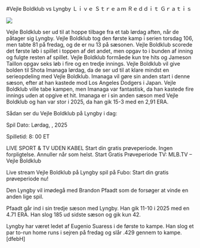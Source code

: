 #Vejle Boldklub vs Lyngby Ｌｉｖｅ Ｓｔｒｅａｍ Ｒｅｄｄｉｔ Ｇｒａｔｉｓ  
  
  
[![](https://i.imgur.com/qSNzIqt.png)](https://movie.rssnews.media/SAeChLn.php)  
  
Vejle Boldklub ser ud til at hoppe tilbage fra et tab lørdag aften, når de påtager sig Lyngby. Vejle Boldklub tog den første kamp i serien torsdag 106, men tabte 81 på fredag, og de er nu 13 på sæsonen. Vejle Boldklub scorede det første løb i spillet i toppen af det andet, men opgav to i bunden af inning og fulgte resten af spillet. Vejle Boldklub formåede kun tre hits og Jameson Taillon opgav seks løb i fire og en tredje innings. Vejle Boldklub vil give bolden til Shota Imanaga lørdag, da de ser ud til at klare mindst en serieopdeling med Vejle Boldklub. Imanaga vil gøre sin anden start i denne sæson, efter at han kastede mod Los Angeles Dodgers i Japan. Vejle Boldklub ville tabe kampen, men Imanaga var fantastisk, da han kastede fire innings uden at opgive et hit. Imanaga er i sin anden sæson med Vejle Boldklub og han var stor i 2025, da han gik 15-3 med en 2,91 ERA.

Sådan ser du Vejle Boldklub på Lyngby i dag:

Spil Dato: Lørdag, , 2025

Spilletid: 8: 00 ET

LIVE SPORT & TV UDEN KABEL
Start din gratis prøveperiode. Ingen forpligtelse. Annuller når som helst.
Start Gratis Prøveperiode
TV: MLB.TV – Vejle Boldklub

Live stream Vejle Boldklub på Lyngby spil på Fubo: Start din gratis prøveperiode nu!

Den Lyngby vil imødegå med Brandon Pfaadt som de forsøger at vinde en anden lige spil.

Pfaadt går ind i sin tredje sæson med Lyngby. Han gik 11-10 i 2025 med en 4.71 ERA. Han slog 185 ud sidste sæson og gik kun 42.

Lyngby har været ledet af Eugenio Suaress i de første to kampe. Han slog et par to-run home runs i sejren på fredag og slår .429 gennem to kampe. [dfebH]